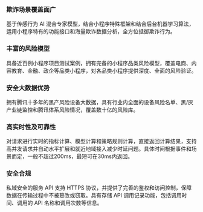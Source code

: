 ### 欺诈场景覆盖面广
基于传感行为 AI 混合专家模型，结合小程序特殊框架和结合后台机器学习算法，运用小程序特有的功能接口和海量欺诈数据分析，全方位抵御欺诈行为。
### 丰富的风险模型
具备近百例小程序项目测试案例，拥有完备的小程序品类风险模型，覆盖电商、内容教育、金融、政企等品类小程序，对各品类小程序提供深度、全面的风险验证。
### 安全大数据优势
拥有腾讯十多年的黑产风险设备大数据，具有行业内全面的设备风险名单、黑/灰产业链监控和腾讯体系风险情况，覆盖数十亿的风险库。
### 高实时性及可靠性
对请求进行实时的指标计算、模型计算和策略规则计算，直接返回计算结果，支持高并发请求并自动水平扩展和就近地域接入减少时延问题。具体时间根据事件和场景而定，一般不超过200ms，最短可在30ms内返回。

### 安全合规
私域安全的服务 API 支持 HTTPS 协议，并提供了完善的鉴权和访问控制，保障数据在传输过程中不被篡改或窃取。具有存储 API 调用记录功能，包括调用时间、调用的 API 名称和调用次数等信息。
